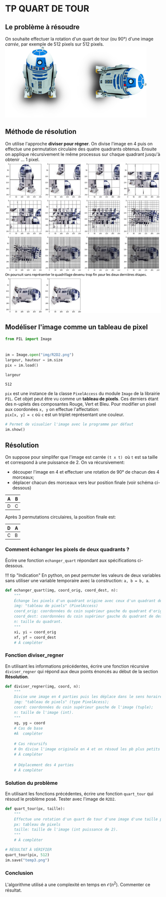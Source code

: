 TP QUART DE TOUR
=================

## Le problème à résoudre

On souhaite effectuer la rotation d'un quart de tour (ou 90°) d'une image *carrée*, par exemple de 512 pixels sur 512 pixels.  
![r2d2](img/vignette_r2d2.png)![r2d2_tourne](img/vignette_R2D2_90.png)

## Méthode de résolution

On utilise l'approche **diviser pour régner**. On divise l'image en 4 puis on effectue une permutation circulaire des quatre quadrants obtenus. Ensuite on applique récursivement le même processus sur chaque quadrant jusqu'à obtenir ... 1 pixel.  
![process](img/quart_r2d2.png)

## Modéliser l'image comme un tableau de pixel


```python
from PIL import Image


im = Image.open("img/R2D2.png")
largeur, hauteur = im.size
pix = im.load()
```


```python
largeur
```




    512



`pix` est une instance de la classe `PixelAccess` du module `Image` de la librairie `PIL`. Cet objet peut être vu comme un **tableau de pixels**. Ces derniers étant des n-uplets des composantes Rouge, Vert et Bleu. Pour modifier un pixel aux coordonées `x, y` on effectue l'affectation:  
`pix[x, y] = c` où `c` est un triplet représentant une couleur.


```python
# Permet de visualier l'image avec le programme par défaut
im.show()
```

## Résolution

On suppose pour simplifer que l'image est carrée `(t x t) `où `t` est sa taille et correspond à une puissance de 2. On va récursivement:  

* découper l'image en 4 et effectuer une rotation de 90° de chacun des 4 morceaux;
* déplacer chacun des morceaux vers leur position finale (voir schéma ci-dessous)

| A 	| B 	|
|---	|---	|
| D 	| C 	|

Après 3 permutations circulaires, la position finale est:

| D 	| A 	|
|---	|---	|
| C 	| B 	|

### Comment échanger les pixels de deux quadrants ?

Écrire une fonction `echanger_quart` répondant aux spécifications ci-dessous.  

!!! tip "Indication"
    En python, on peut permuter les valeurs de deux variables sans utiliser une variable temporaire avec la construction: `a, b = b, a`.


```python
def echanger_quart(img, coord_orig, coord_dest, n):
    """
    Échange les pixels d'un quadrant origine avec ceux d'un quadrant de destination. Ne renvoie rien.
    img: "tableau de pixels" (PixelAccess)
    coord_orig: coordonnées du coin supérieur gauche du quadrant d'origine (tuple);
    coord_dest: coordonnées du coin supérieur gauche du quadrant de destination (tuple);
    n: taille du quadrant.
    """
    xi, yi = coord_orig
    xf, yf = coord_dest
    # À compléter
```

### Fonction diviser_regner

En utilisant les informations précédentes, écrire une fonction récursive `diviser_regner` qui répond aux deux points énoncés au début de la section **Résolution**.


```python
def diviser_regner(img, coord, n):
    """
    Divise une image en 4 parties puis les déplace dans le sens horaire.
    img: "tableau de pixels" (type PixelAcess);
    coord: coordonnées du coin supérieur gauche de l'image (tuple);
    n: taille de l'image (int).
    """
    xg, yg = coord
    # Cas de base
    #À  compléter
    
    # Cas récursifs    
    # On divise l'image originale en 4 et on résoud les pb plus petits
    # À compléter 
    
    # Déplacement des 4 parties
    # À compléter
```

### Solution du problème

En utilisant les fonctions précédentes, écrire une fonction `quart_tour` qui résoud le problème posé. Tester avec l'image de `R2D2`.


```python
def quart_tour(px, taille):
    """
    Effectue une rotation d'un quart de tour d'une image d'une taille puissance de 2.
    px: tableau de pixels
    taille: taille de l'image (int puissance de 2).
    """
    # À compléter
```


```python
# RÉSULTAT À VÉRIFIER
quart_tour(pix, 512)
im.save("temp3.png")
```

### Conclusion

L'algorithme utilisé a une complexité en temps en $\mathcal{O}(n^2)$. Commenter ce résultat.
